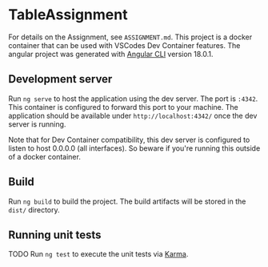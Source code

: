 # TableAssignment

For details on the Assignment, see `ASSIGNMENT.md`.
This project is a docker container that can be used with VSCodes Dev Container features.
The angular project was generated with [Angular CLI](https://github.com/angular/angular-cli) version 18.0.1.

## Development server

Run `ng serve` to host the application using the dev server.
The port is `:4342`. This container is configured to forward this port to your machine.
The application should be available under `http://localhost:4342/` once the dev server is running.

Note that for Dev Container compatibility, this dev server is configured to listen to host 0.0.0.0 (all interfaces). 
So beware if you're running this outside of a docker container.

## Build

Run `ng build` to build the project. The build artifacts will be stored in the `dist/` directory.

## Running unit tests

TODO
Run `ng test` to execute the unit tests via [Karma](https://karma-runner.github.io).
